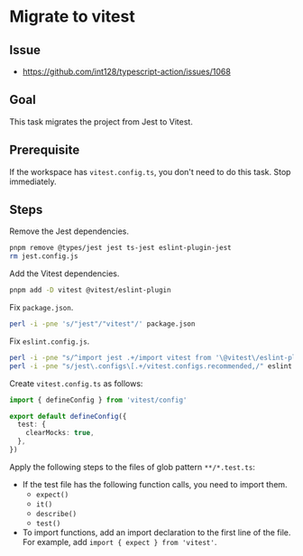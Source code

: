 # Migrate to vitest

## Issue

- https://github.com/int128/typescript-action/issues/1068

## Goal

This task migrates the project from Jest to Vitest.

## Prerequisite

If the workspace has `vitest.config.ts`, you don't need to do this task.
Stop immediately.

## Steps

Remove the Jest dependencies.

```bash
pnpm remove @types/jest jest ts-jest eslint-plugin-jest
rm jest.config.js
```

Add the Vitest dependencies.

```bash
pnpm add -D vitest @vitest/eslint-plugin
```

Fix `package.json`.

```bash
perl -i -pne 's/"jest"/"vitest"/' package.json
```

Fix `eslint.config.js`.

```bash
perl -i -pne "s/^import jest .+/import vitest from '\@vitest\/eslint-plugin'/" eslint.config.js
perl -i -pne "s/jest\.configs\[.+/vitest.configs.recommended,/" eslint.config.js
```

Create `vitest.config.ts` as follows:

```ts
import { defineConfig } from 'vitest/config'

export default defineConfig({
  test: {
    clearMocks: true,
  },
})
```

Apply the following steps to the files of glob pattern `**/*.test.ts`:

- If the test file has the following function calls, you need to import them.
  - `expect()`
  - `it()`
  - `describe()`
  - `test()`
- To import functions, add an import declaration to the first line of the file.
  For example, add `import { expect } from 'vitest'`.
